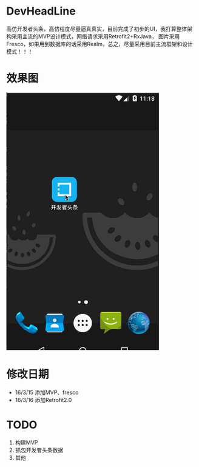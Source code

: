 # DevHeadLine
高仿开发者头条，高仿程度尽量逼真真实，目前完成了初步的UI，我打算整体架构采用主流的MVP设计模式，网络请求采用Retrofit2+RxJava，
图片采用Fresco，如果用到数据库的话采用Realm，总之，尽量采用目前主流框架和设计模式！！！

# 效果图

![](screenshot/devheadline.gif)

# 修改日期
* 16/3/15 添加MVP、fresco
* 16/3/16 添加Retrofit2.0

# TODO

1. 构建MVP
2. 抓包开发者头条数据
3. 其他 
